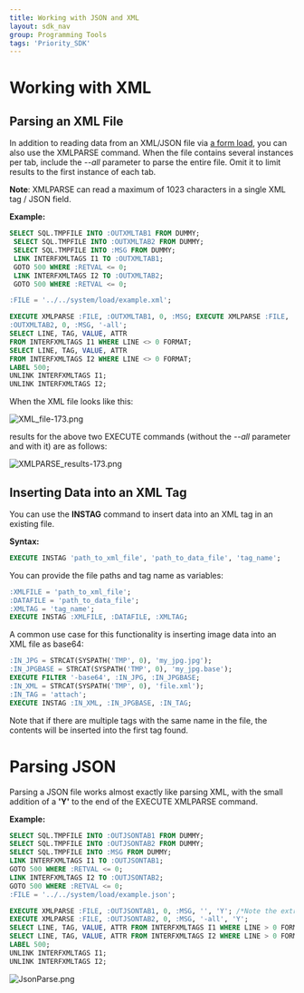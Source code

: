 ```yaml
---
title: Working with JSON and XML
layout: sdk_nav
group: Programming Tools
tags: 'Priority_SDK'
---
```


# Working with XML 

## Parsing an XML File

In addition to reading data from an XML/JSON file via [a form load](Interfaces), you can also use the XMLPARSE command.
When the file contains several instances per tab, include the *--all* parameter to parse the entire file. Omit it to limit results to the first instance of each tab.

**Note**: XMLPARSE can read a maximum of 1023 characters in a single XML tag / JSON field. 

**Example:**
```sql
SELECT SQL.TMPFILE INTO :OUTXMLTAB1 FROM DUMMY;
 SELECT SQL.TMPFILE INTO :OUTXMLTAB2 FROM DUMMY; 
 SELECT SQL.TMPFILE INTO :MSG FROM DUMMY; 
 LINK INTERFXMLTAGS I1 TO :OUTXMLTAB1;
 GOTO 500 WHERE :RETVAL <= 0; 
 LINK INTERFXMLTAGS I2 TO :OUTXMLTAB2;
 GOTO 500 WHERE :RETVAL <= 0;

:FILE = '../../system/load/example.xml';

EXECUTE XMLPARSE :FILE, :OUTXMLTAB1, 0, :MSG; EXECUTE XMLPARSE :FILE,
:OUTXMLTAB2, 0, :MSG, '-all';
SELECT LINE, TAG, VALUE, ATTR 
FROM INTERFXMLTAGS I1 WHERE LINE <> 0 FORMAT;
SELECT LINE, TAG, VALUE, ATTR
FROM INTERFXMLTAGS I2 WHERE LINE <> 0 FORMAT;
LABEL 500;
UNLINK INTERFXMLTAGS I1;
UNLINK INTERFXMLTAGS I2; 
```

When the XML file looks like this:

![](https://cdn.priority-software.com/docs/images/XML_file-173.png "XML_file-173.png")

results for the above two EXECUTE commands (without the *--all* parameter and with it) are as follows:

![](https://cdn.priority-software.com/docs/images/XMLPARSE_results-173.png "XMLPARSE_results-173.png")

## Inserting Data into an XML Tag

You can use the **INSTAG** command to insert data into an XML tag in an existing file.

**Syntax:**
```sql
EXECUTE INSTAG 'path_to_xml_file', 'path_to_data_file', 'tag_name';
```

You can provide the file paths and tag name as variables:

```sql
:XMLFILE = 'path_to_xml_file';
:DATAFILE = 'path_to_data_file';
:XMLTAG = 'tag_name';
EXECUTE INSTAG :XMLFILE, :DATAFILE, :XMLTAG;
```

A common use case for this functionality is inserting image data into an XML file as base64:

```sql
:IN_JPG = STRCAT(SYSPATH('TMP', 0), 'my_jpg.jpg'); 
:IN_JPGBASE = STRCAT(SYSPATH('TMP', 0), 'my_jpg.base');
EXECUTE FILTER '-base64', :IN_JPG, :IN_JPGBASE;
:IN_XML = STRCAT(SYSPATH('TMP', 0), 'file.xml');
:IN_TAG = 'attach';
EXECUTE INSTAG :IN_XML, :IN_JPGBASE, :IN_TAG;
```

Note that if there are multiple tags with the same name in the file, the contents will be inserted into the first tag found.

# Parsing JSON 

Parsing a JSON file works almost exactly like parsing XML, with the small addition of a **'Y'** to the end of the EXECUTE XMLPARSE command.

**Example:** 
```sql
SELECT SQL.TMPFILE INTO :OUTJSONTAB1 FROM DUMMY; 
SELECT SQL.TMPFILE INTO :OUTJSONTAB2 FROM DUMMY;
SELECT SQL.TMPFILE INTO :MSG FROM DUMMY; 
LINK INTERFXMLTAGS I1 TO :OUTJSONTAB1; 
GOTO 500 WHERE :RETVAL <= 0;
LINK INTERFXMLTAGS I2 TO :OUTJSONTAB2; 
GOTO 500 WHERE :RETVAL <= 0;
:FILE = '../../system/load/example.json';

EXECUTE XMLPARSE :FILE, :OUTJSONTAB1, 0, :MSG, '', 'Y'; /*Note the extra 'Y'*/
EXECUTE XMLPARSE :FILE, :OUTJSONTAB2, 0, :MSG, '-all', 'Y';
SELECT LINE, TAG, VALUE, ATTR FROM INTERFXMLTAGS I1 WHERE LINE > 0 FORMAT;
SELECT LINE, TAG, VALUE, ATTR FROM INTERFXMLTAGS I2 WHERE LINE > 0 FORMAT;
LABEL 500;
UNLINK INTERFXMLTAGS I1;
UNLINK INTERFXMLTAGS I2; 
```

![](https://cdn.priority-software.com/docs/images/JsonParse.png "JsonParse.png")
